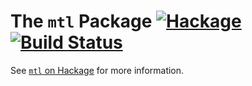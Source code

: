 The `mtl` Package  [![Hackage](https://img.shields.io/hackage/v/mtl.svg)](https://hackage.haskell.org/package/mtl) [![Build Status](https://travis-ci.org/haskell/mtl.svg)](https://travis-ci.org/haskell/mtl)
=====================

See [`mtl` on Hackage](http://hackage.haskell.org/package/mtl) for more information.
